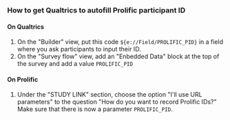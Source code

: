 ### How to get Qualtrics to autofill Prolific participant ID

#### On Qualtrics
1. On the "Builder" view, put this code `${e://Field/PROLIFIC_PID}` in a field where you ask participants to input their ID.
2. On the "Survey flow" view, add an "Enbedded Data" block at the top of the survey and add a value `PROLIFIC_PID`

#### On Prolific
1. Under the "STUDY LINK" section, choose the option "I'll use URL parameters" to the question "How do you want to record Prolific IDs?" Make sure that there is now a parameter `PROLIFIC_PID`.




